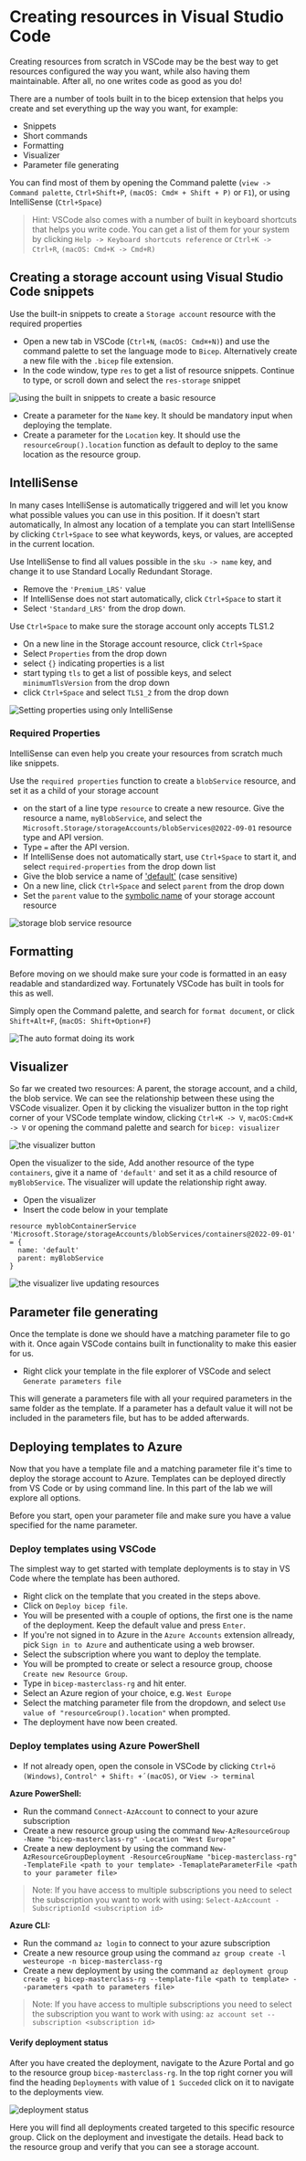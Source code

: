 # Creating resources in Visual Studio Code

Creating resources from scratch in VSCode may be the best way to get resources configured the way you want, while also having them maintainable. After all, no one writes code as good as you do!

There are a number of tools built in to the bicep extension that helps you create and set everything up the way you want, for example:

- Snippets
- Short commands
- Formatting
- Visualizer
- Parameter file generating

You can find most of them by opening the Command palette (`view -> Command palette`, `Ctrl+Shift+P`, `(macOS: Cmd⌘ + Shift + P)` or `F1`), or using IntelliSense (`Ctrl+Space`)

> Hint: VSCode also comes with a number of built in keyboard shortcuts that helps you write code. You can get a list of them for your system by clicking `Help -> Keyboard shortcuts reference` or `Ctrl+K -> Ctrl+R`, `(macOS: Cmd+K -> Cmd+R)`

## Creating a storage account using Visual Studio Code snippets

Use the built-in snippets to create a `Storage account` resource with the required properties

- Open a new tab in VSCode (`Ctrl+N`, `(macOS: Cmd⌘+N)`) and use the command palette to set the language mode to `Bicep`. Alternatively create a new file with the `.bicep` file extension.
- In the code window, type `res` to get a list of resource snippets. Continue to type, or scroll down and select the `res-storage` snippet

![using the built in snippets to create a basic resource](./images/resStorageSnippet.gif)

- Create a parameter for the `Name` key. It should be mandatory input when deploying the template.
- Create a parameter for the `Location` key. It should use the `resourceGroup().location` function as default to deploy to the same location as the resource group.

## IntelliSense

In many cases IntelliSense is automatically triggered and will let you know what possible values you can use in this position.
If it doesn't start automatically, In almost any location of a template you can start IntelliSense by clicking `Ctrl+Space` to see what keywords, keys, or values, are accepted in the current location.

Use IntelliSense to find all values possible in the `sku -> name` key, and change it to use Standard Locally Redundant Storage.

- Remove the `'Premium_LRS'` value
- If IntelliSense does not start automatically, click `Ctrl+Space` to start it
- Select `'Standard_LRS'` from the drop down.

Use `Ctrl+Space` to make sure the storage account only accepts TLS1.2

- On a new line in the Storage account resource, click `Ctrl+Space`
- Select `Properties` from the drop down
- select `{}` indicating properties is a list
- start typing `tls` to get a list of possible keys, and select `minimumTlsVersion` from the drop down
- click `Ctrl+Space` and select `TLS1_2` from the drop down

![Setting properties using only IntelliSense](./images/snippetTls1.2.gif)

### Required Properties

IntelliSense can even help you create your resources from scratch much like snippets.

Use the `required properties` function to create a `blobService` resource, and set it as a child of your storage account

- on the start of a line type `resource` to create a new resource. Give the resource a name, `myBlobService`, and select the `Microsoft.Storage/storageAccounts/blobServices@2022-09-01` resource type and API version.
- Type `=` after the API version.
- If IntelliSense does not automatically start, use `Ctrl+Space` to start it, and select `required-properties` from the drop down list
- Give the blob service a name of ['default'](https://learn.microsoft.com/en-us/azure/azure-resource-manager/bicep/child-resource-name-type) (case sensitive)
- On a new line, click `Ctrl+Space` and select `parent` from the drop down
- Set the `parent` value to the [symbolic name](https://learn.microsoft.com/en-us/azure/azure-resource-manager/bicep/resource-declaration?tabs=azure-powershell#declaration) of your storage account resource

![storage blob service resource](./images/blobServiceResource.png)

## Formatting

Before moving on we should make sure your code is formatted in an easy readable and standardized way. Fortunately VSCode has built in tools for this as well.

Simply open the Command palette, and search for `format document`, or click `Shift+Alt+F`, (`macOS: Shift+Option+F`)

![The auto format doing its work](./images/autoFormatDocument.gif)

## Visualizer

So far we created two resources: A parent, the storage account, and a child, the blob service. We can see the relationship between these using the VSCode visualizer. Open it by clicking the visualizer button in the top right corner of your VSCode template window, clicking `Ctrl+K -> V`, `macOS:Cmd+K -> V` or opening the command palette and search for `bicep: visualizer`

![the visualizer button](./images/visualizerButton.png)

Open the visualizer to the side, Add another resource of the type `containers`, give it a name of `'default'` and set it as a child resource of `myBlobService`. The visualizer will update the relationship right away.

- Open the visualizer
- Insert the code below in your template

```Bicep
resource myblobContainerService 'Microsoft.Storage/storageAccounts/blobServices/containers@2022-09-01' = {
  name: 'default'
  parent: myBlobService
}
```

![the visualizer live updating resources](./images/visualizer.gif)

## Parameter file generating

Once the template is done we should have a matching parameter file to go with it. Once again VSCode contains built in functionality to make this easier for us.

- Right click your template in the file explorer of VSCode and select `Generate parameters file`

This will generate a parameters file with all your required parameters in the same folder as the template. If a parameter has a default value it will not be included in the parameters file, but has to be added afterwards.

## Deploying templates to Azure

Now that you have a template file and a matching parameter file it's time to deploy the storage account to Azure. Templates can be deployed directly from VS Code or by using command line. In this part of the lab we will explore all options.

Before you start, open your parameter file and make sure you have a value specified for the name parameter.

### Deploy templates using VSCode

The simplest way to get started with template deployments is to stay in VS Code where the template has been authored.

- Right click on the template that you created in the steps above.
- Click on `Deploy bicep file`.
- You will be presented with a couple of options, the first one is the name of the deployment. Keep the default value and press `Enter`.
- If you're not signed in to Azure in the `Azure Accounts` extension allready, pick `Sign in to Azure` and authenticate using a web browser.
- Select the subscription where you want to deploy the template.
- You will be prompted to create or select a resource group, choose `Create new Resource Group`.
- Type in `bicep-masterclass-rg` and hit enter.
- Select an Azure region of your choice, e.g. `West Europe`
- Select the matching parameter file from the dropdown, and select `Use value of "resourceGroup().location"` when prompted.
- The deployment have now been created.

### Deploy templates using Azure PowerShell

- If not already open, open the console in VSCode by clicking `Ctrl+ö (Windows)`, `Control⌃ + Shift⇧ +´(macOS)`, or `View -> terminal`

**Azure PowerShell:**
- Run the command `Connect-AzAccount` to connect to your azure subscription
- Create a new resource group using the command `New-AzResourceGroup -Name "bicep-masterclass-rg" -Location "West Europe"`
- Create a new deployment by using the command `New-AzResourceGroupDeployment -ResourceGroupName "bicep-masterclass-rg" -TemplateFile <path to your template> -TemaplateParameterFile <path to your parameter file>`

>Note: If you have access to multiple subscriptions you need to select the subscription you want to work with using: `Select-AzAccount -SubscriptionId <subscription id>`

**Azure CLI:**
- Run the command `az login` to connect to your azure subscription
- Create a new resource group using the command `az group create -l westeurope -n bicep-masterclass-rg`
- Create a new deployment by using the command `az deployment group create -g bicep-masterclass-rg --template-file <path to template> --parameters <path to parameters file>`

>Note: If you have access to multiple subscriptions you need to select the subscription you want to work with using: `az account set --subscription <subscription id>`

#### Verify deployment status

After you have created the deployment, navigate to the Azure Portal and go to the resource group `bicep-masterclass-rg`. In the top right corner you will find the heading `Deployments` with value of `1 Succeded` click on it to navigate to the deployments view.

![deployment status](./images/deploymentStatus.png)

Here you will find all deployments created targeted to this specific resource group. Click on the deployment and investigate the details. Head back to the resource group and verify that you can see a storage account.

